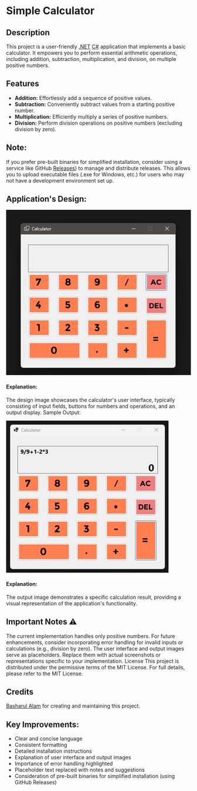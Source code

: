 # Simple Calculator

## Description

This project is a user-friendly [.NET](https://dotnet.microsoft.com/en-us/) [C#](https://en.wikipedia.org/wiki/C_Sharp_%28programming_language%29) application that implements a basic calculator. It empowers you to perform essential arithmetic operations, including addition, subtraction, multiplication, and division, on multiple positive numbers.

## Features

* **Addition:** Effortlessly add a sequence of positive values.
* **Subtraction:** Conveniently subtract values from a starting positive number.
* **Multiplication:** Efficiently multiply a series of positive numbers.
* **Division:** Perform division operations on positive numbers (excluding division by zero).


## Note:
If you prefer pre-built binaries for simplified installation, consider using a service like GitHub [Releases](https://github.com/Basharul2002/Simple-Calculator/releases/tag/v0.2.0-alpha)) to manage and distribute releases. This allows you to upload executable files (.exe for Windows, etc.) for users who may not have a development environment set up.


## Application's Design:

![Calculator](assets/Calculator.png)

#### Explanation:
The design image showcases the calculator's user interface, typically consisting of input fields, buttons for numbers and operations, and an output display.
Sample Output:

![Calculator WIth Output](assets/CalculatorWIthOutput.png)
#### Explanation:
The output image demonstrates a specific calculation result, providing a visual representation of the application's functionality.


## Important Notes ⚠️
The current implementation handles only positive numbers. For future enhancements, consider incorporating error handling for invalid inputs or calculations (e.g., division by zero).
The user interface and output images serve as placeholders. Replace them with actual screenshots or representations specific to your implementation.
License
This project is distributed under the permissive terms of the MIT License. For full details, please refer to the MIT License.


## Credits
[Basharul Alam](https://github.com/Basharul2002) for creating and maintaining this project.

## **Key Improvements:**

- Clear and concise language
- Consistent formatting
- Detailed installation instructions
- Explanation of user interface and output images
- Importance of error handling highlighted
- Placeholder text replaced with notes and suggestions
- Consideration of pre-built binaries for simplified installation (using GitHub Releases)
